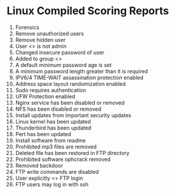 # Linux Compiled Scoring Reports
1. Forensics
2. Remove unauthorized users
3. Remove hidden user
4. User <> is not admin
5. Changed insecure password of user
6. Added <user> to group <>
7. A default minimum password age is set
8. A minimum password length greater than it is required
9. IPV6/4 TIME-WAIT assassination protection enabled
10. Address space layout randomization enabled
11. Sudo requires authentication
12. UFW Protection enabled
13. Nginx service has been disabled or removed
14. NFS has been disabled or removed
15. Install updates from important security updates
16. Linux kernel has been updated
17. Thunderbird has been updated
18. Pert has been updated
19. Install software from readme
20. Prohibited mp3 files are removed
21. Deleted file has been restored in FTP directory
22. Prohibited software ophcrack removed
23. Removed backdoor
24. FTP write commands are disabled
25. User explicitly <> FTP login
26. FTP users may log in with ssh
